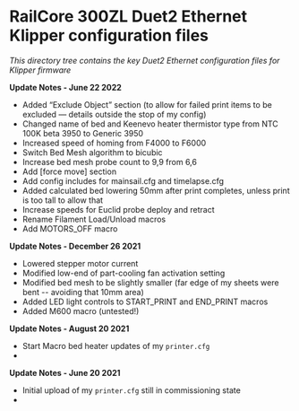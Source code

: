 # RailCore 300ZL Duet2 Ethernet Klipper configuration files

*This directory tree contains the key Duet2 Ethernet configuration files for Klipper firmware*

**Update Notes - June 22 2022**
- Added “Exclude Object” section (to allow for failed print items to be excluded — details outside the stop of my config)
- Changed name of bed and Keenevo heater thermistor type from NTC 100K beta 3950 to Generic 3950
- Increased speed of homing from F4000 to F6000
- Switch Bed Mesh algorithm to bicubic 
- Increase bed mesh probe count to 9,9 from 6,6
- Add [force move] section
- Add config includes for mainsail.cfg and timelapse.cfg
- Added calculated bed lowering 50mm after print completes, unless print is too tall to allow that
- Increase speeds for Euclid probe deploy and retract
- Rename Filament Load/Unload macros
- Add MOTORS_OFF macro

**Update Notes - December 26 2021**
- Lowered stepper motor current
- Modified low-end of part-cooling fan activation setting
- Modified bed mesh to be slightly smaller (far edge of my sheets were bent -- avoiding that 10mm area)
- Added LED light controls to START_PRINT and END_PRINT macros
- Added M600 macro (untested!)

**Update Notes - August 20 2021**
- Start Macro bed heater updates of my `printer.cfg`
- 
**Update Notes - June 20 2021**
- Initial upload of my `printer.cfg` still in commissioning state
-
